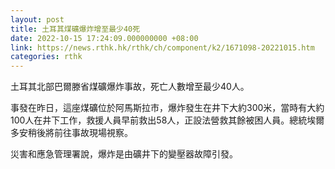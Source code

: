 ```yaml
---
layout: post
title: 土耳其煤礦爆炸增至最少40死
date: 2022-10-15 17:24:09.000000000 +08:00
link: https://news.rthk.hk/rthk/ch/component/k2/1671098-20221015.htm
categories: rthk
---
```


土耳其北部巴爾滕省煤礦爆炸事故，死亡人數增至最少40人。

事發在昨日，這座煤礦位於阿馬斯拉市，爆炸發生在井下大約300米，當時有大約100人在井下工作，救援人員早前救出58人，正設法營救其餘被困人員。總統埃爾多安稍後將前往事故現場視察。

災害和應急管理署說，爆炸是由礦井下的變壓器故障引發。
